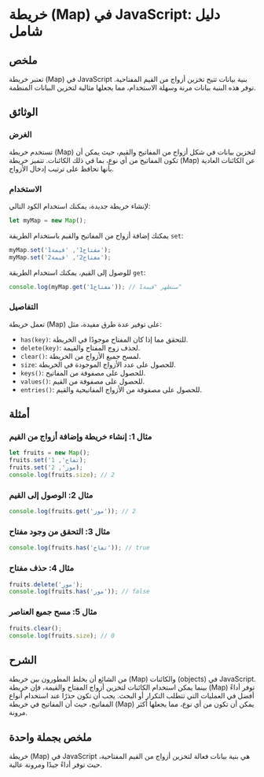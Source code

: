 <!--
Meta Description: # خريطة (Map) في JavaScript: دليل شامل ## ملخص تعتبر خريطة (Map) في JavaScript بنية بيانات تتيح تخزين أزواج من القيم المفتاحية. توفر هذه البنية بيانات...
Meta Keywords: javascript, خريطة, map, fruits, أزواج
-->

# خريطة (Map) في JavaScript: دليل شامل

## ملخص
تعتبر خريطة (Map) في JavaScript بنية بيانات تتيح تخزين أزواج من القيم المفتاحية. توفر هذه البنية بيانات مرنة وسهلة الاستخدام، مما يجعلها مثالية لتخزين البيانات المنظمة.

## الوثائق
### الغرض
تستخدم خريطة (Map) لتخزين بيانات في شكل أزواج من المفاتيح والقيم، حيث يمكن أن تكون المفاتيح من أي نوع، بما في ذلك الكائنات. تتميز خريطة (Map) عن الكائنات العادية بأنها تحافظ على ترتيب إدخال الأزواج.

### الاستخدام
لإنشاء خريطة جديدة، يمكنك استخدام الكود التالي:
```javascript
let myMap = new Map();
```

يمكنك إضافة أزواج من المفاتيح والقيم باستخدام الطريقة `set`:
```javascript
myMap.set('مفتاح1', 'قيمة1');
myMap.set('مفتاح2', 'قيمة2');
```

للوصول إلى القيم، يمكنك استخدام الطريقة `get`:
```javascript
console.log(myMap.get('مفتاح1')); // ستظهر "قيمة1"
```

### التفاصيل
تعمل خريطة (Map) على توفير عدة طرق مفيدة، مثل:
- `has(key)`: للتحقق مما إذا كان المفتاح موجودًا في الخريطة.
- `delete(key)`: لحذف زوج المفتاح والقيمة.
- `clear()`: لمسح جميع الأزواج من الخريطة.
- `size`: للحصول على عدد الأزواج الموجودة في الخريطة.
- `keys()`: للحصول على مصفوفة من المفاتيح.
- `values()`: للحصول على مصفوفة من القيم.
- `entries()`: للحصول على مصفوفة من الأزواج المفاتيحية والقيم.

## أمثلة
### مثال 1: إنشاء خريطة وإضافة أزواج من القيم
```javascript
let fruits = new Map();
fruits.set('تفاح', 1);
fruits.set('موز', 2);
console.log(fruits.size); // 2
```

### مثال 2: الوصول إلى القيم
```javascript
console.log(fruits.get('موز')); // 2
```

### مثال 3: التحقق من وجود مفتاح
```javascript
console.log(fruits.has('تفاح')); // true
```

### مثال 4: حذف مفتاح
```javascript
fruits.delete('موز');
console.log(fruits.has('موز')); // false
```

### مثال 5: مسح جميع العناصر
```javascript
fruits.clear();
console.log(fruits.size); // 0
```

## الشرح
من الشائع أن يخلط المطورون بين خريطة (Map) والكائنات (objects) في JavaScript. بينما يمكن استخدام الكائنات لتخزين أزواج المفتاح والقيمة، فإن خريطة (Map) توفر أداءً أفضل في العمليات التي تتطلب التكرار أو البحث. يجب أن تكون حذرًا عند استخدام أنواع المفاتيح، حيث أن المفاتيح في خريطة (Map) يمكن أن تكون من أي نوع، مما يجعلها أكثر مرونة.

## ملخص بجملة واحدة
خريطة (Map) في JavaScript هي بنية بيانات فعالة لتخزين أزواج من القيم المفتاحية، حيث توفر أداءً جيدًا ومرونة عالية.
